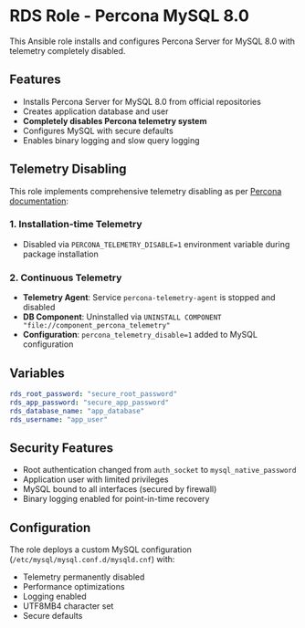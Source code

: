 # RDS Role - Percona MySQL 8.0

This Ansible role installs and configures Percona Server for MySQL 8.0 with telemetry completely disabled.

## Features

- Installs Percona Server for MySQL 8.0 from official repositories
- Creates application database and user
- **Completely disables Percona telemetry system**
- Configures MySQL with secure defaults
- Enables binary logging and slow query logging

## Telemetry Disabling

This role implements comprehensive telemetry disabling as per [Percona documentation](https://docs.percona.com/percona-server/8.0/telemetry.html):

### 1. Installation-time Telemetry
- Disabled via `PERCONA_TELEMETRY_DISABLE=1` environment variable during package installation

### 2. Continuous Telemetry
- **Telemetry Agent**: Service `percona-telemetry-agent` is stopped and disabled
- **DB Component**: Uninstalled via `UNINSTALL COMPONENT "file://component_percona_telemetry"`
- **Configuration**: `percona_telemetry_disable=1` added to MySQL configuration

## Variables

```yaml
rds_root_password: "secure_root_password"
rds_app_password: "secure_app_password"
rds_database_name: "app_database"
rds_username: "app_user"
```

## Security Features

- Root authentication changed from `auth_socket` to `mysql_native_password`
- Application user with limited privileges
- MySQL bound to all interfaces (secured by firewall)
- Binary logging enabled for point-in-time recovery

## Configuration

The role deploys a custom MySQL configuration (`/etc/mysql/mysql.conf.d/mysqld.cnf`) with:
- Telemetry permanently disabled
- Performance optimizations
- Logging enabled
- UTF8MB4 character set
- Secure defaults 

